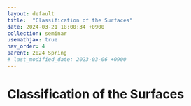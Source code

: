 ```yaml
---
layout: default
title:  "Classification of the Surfaces"
date: 2024-03-21 18:00:34 +0900
collection: seminar
usemathjax: true
nav_order: 4
parent: 2024 Spring
# last_modified_date: 2023-03-06 +0900
---
```

# Classification of the Surfaces
<!-- ## <center> Abstract </center>
Francis Guthrie claimed in 1852 the four color problem. We
proof two essential lemmas and then solve six color problem. We expand
the proof of six color problem into five, four color problem. Kempe
published this proof in 1879. However the flaw was discovered in 1890
by Heawood. Although flawed, Kempe’s idea was used as one of a basic
tool. -->
<!-- ## Video Link -->

<!-- [![Video Label](https://img.youtube.com/vi/KhZUkZy80sI/hqdefault.jpg)](https://youtu.be/KhZUkZy80sI) -->

<!-- ## PDF Download -->

<!-- <a target='_blank' href='../2024-1/2024-1_download/region.pdf'>Region Select Game PDF</a> -->